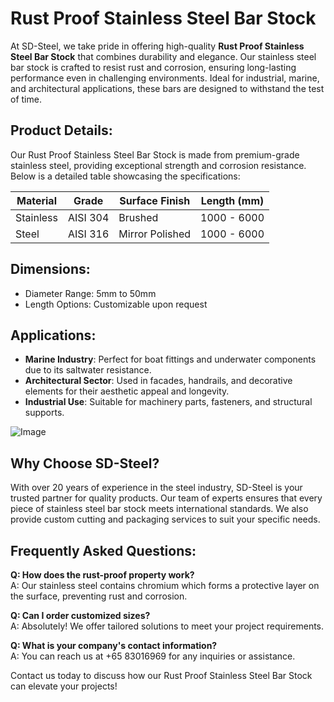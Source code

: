 # Rust Proof Stainless Steel Bar Stock

At SD-Steel, we take pride in offering high-quality **Rust Proof Stainless Steel Bar Stock** that combines durability and elegance. Our stainless steel bar stock is crafted to resist rust and corrosion, ensuring long-lasting performance even in challenging environments. Ideal for industrial, marine, and architectural applications, these bars are designed to withstand the test of time.

## Product Details:
Our Rust Proof Stainless Steel Bar Stock is made from premium-grade stainless steel, providing exceptional strength and corrosion resistance. Below is a detailed table showcasing the specifications:

| **Material** | **Grade**       | **Surface Finish** | **Length (mm)** |
|--------------|-----------------|--------------------|-----------------|
| Stainless    | AISI 304        | Brushed            | 1000 - 6000     |
| Steel        | AISI 316        | Mirror Polished    | 1000 - 6000     |

## Dimensions:
- Diameter Range: 5mm to 50mm  
- Length Options: Customizable upon request  

## Applications:
- **Marine Industry**: Perfect for boat fittings and underwater components due to its saltwater resistance.  
- **Architectural Sector**: Used in facades, handrails, and decorative elements for their aesthetic appeal and longevity.  
- **Industrial Use**: Suitable for machinery parts, fasteners, and structural supports.

![Image](https://github.com/user-attachments/assets/2567258e-e124-4816-932d-1809bd27ef0b)

## Why Choose SD-Steel?
With over 20 years of experience in the steel industry, SD-Steel is your trusted partner for quality products. Our team of experts ensures that every piece of stainless steel bar stock meets international standards. We also provide custom cutting and packaging services to suit your specific needs.

## Frequently Asked Questions:
**Q: How does the rust-proof property work?**  
A: Our stainless steel contains chromium which forms a protective layer on the surface, preventing rust and corrosion.

**Q: Can I order customized sizes?**  
A: Absolutely! We offer tailored solutions to meet your project requirements.

**Q: What is your company's contact information?**  
A: You can reach us at +65 83016969 for any inquiries or assistance.

Contact us today to discuss how our Rust Proof Stainless Steel Bar Stock can elevate your projects!
